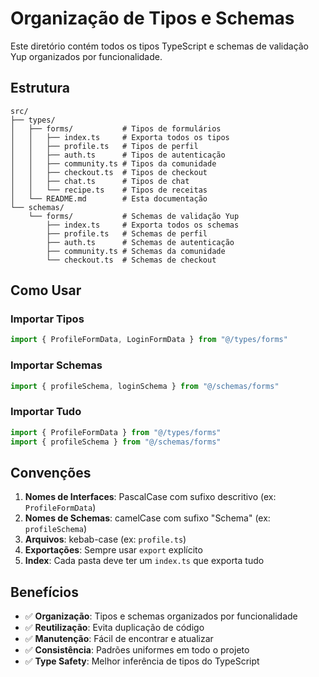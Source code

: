 # Organização de Tipos e Schemas

Este diretório contém todos os tipos TypeScript e schemas de validação Yup organizados por funcionalidade.

## Estrutura

```
src/
├── types/
│   ├── forms/           # Tipos de formulários
│   │   ├── index.ts     # Exporta todos os tipos
│   │   ├── profile.ts   # Tipos de perfil
│   │   ├── auth.ts      # Tipos de autenticação
│   │   ├── community.ts # Tipos da comunidade
│   │   ├── checkout.ts  # Tipos de checkout
│   │   ├── chat.ts      # Tipos de chat
│   │   └── recipe.ts    # Tipos de receitas
│   └── README.md        # Esta documentação
└── schemas/
    └── forms/           # Schemas de validação Yup
        ├── index.ts     # Exporta todos os schemas
        ├── profile.ts   # Schemas de perfil
        ├── auth.ts      # Schemas de autenticação
        ├── community.ts # Schemas da comunidade
        └── checkout.ts  # Schemas de checkout
```

## Como Usar

### Importar Tipos
```typescript
import { ProfileFormData, LoginFormData } from "@/types/forms"
```

### Importar Schemas
```typescript
import { profileSchema, loginSchema } from "@/schemas/forms"
```

### Importar Tudo
```typescript
import { ProfileFormData } from "@/types/forms"
import { profileSchema } from "@/schemas/forms"
```

## Convenções

1. **Nomes de Interfaces**: PascalCase com sufixo descritivo (ex: `ProfileFormData`)
2. **Nomes de Schemas**: camelCase com sufixo "Schema" (ex: `profileSchema`)
3. **Arquivos**: kebab-case (ex: `profile.ts`)
4. **Exportações**: Sempre usar `export` explícito
5. **Index**: Cada pasta deve ter um `index.ts` que exporta tudo

## Benefícios

- ✅ **Organização**: Tipos e schemas organizados por funcionalidade
- ✅ **Reutilização**: Evita duplicação de código
- ✅ **Manutenção**: Fácil de encontrar e atualizar
- ✅ **Consistência**: Padrões uniformes em todo o projeto
- ✅ **Type Safety**: Melhor inferência de tipos do TypeScript




